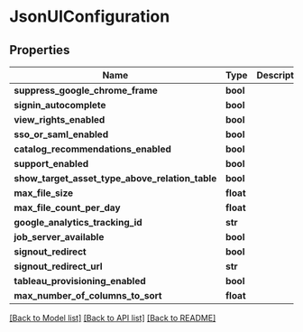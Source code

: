 # JsonUIConfiguration

## Properties
Name | Type | Description | Notes
------------ | ------------- | ------------- | -------------
**suppress_google_chrome_frame** | **bool** |  | [optional] 
**signin_autocomplete** | **bool** |  | [optional] 
**view_rights_enabled** | **bool** |  | [optional] 
**sso_or_saml_enabled** | **bool** |  | [optional] 
**catalog_recommendations_enabled** | **bool** |  | [optional] 
**support_enabled** | **bool** |  | [optional] 
**show_target_asset_type_above_relation_table** | **bool** |  | [optional] 
**max_file_size** | **float** |  | [optional] 
**max_file_count_per_day** | **float** |  | [optional] 
**google_analytics_tracking_id** | **str** |  | [optional] 
**job_server_available** | **bool** |  | [optional] 
**signout_redirect** | **bool** |  | [optional] 
**signout_redirect_url** | **str** |  | [optional] 
**tableau_provisioning_enabled** | **bool** |  | [optional] 
**max_number_of_columns_to_sort** | **float** |  | [optional] 

[[Back to Model list]](../README.md#documentation-for-models) [[Back to API list]](../README.md#documentation-for-api-endpoints) [[Back to README]](../README.md)


